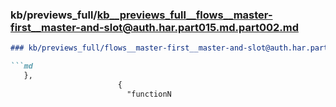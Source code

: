 ### kb/previews_full/kb__previews_full__flows__master-first__master-and-slot@auth.har.part015.md.part002.md

```md
### kb/previews_full/flows__master-first__master-and-slot@auth.har.part015.md (part 002)

```md
   },
                        {
                          "functionN
```

```

```
